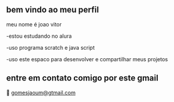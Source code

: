## bem vindo ao meu perfil

meu nome é joao vitor

-estou estudando no alura    

-uso programa scratch e java script

-uso este espaco para desenvolver e compartilhar meus projetos

## entre em contato comigo por este gmail
📧  gomesjaoum@gtmail.com

